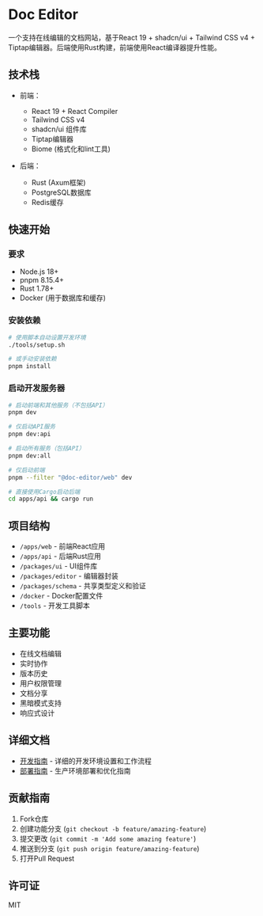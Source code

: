 # Doc Editor

一个支持在线编辑的文档网站，基于React 19 + shadcn/ui + Tailwind CSS v4 + Tiptap编辑器。后端使用Rust构建，前端使用React编译器提升性能。

## 技术栈

- 前端：
  - React 19 + React Compiler
  - Tailwind CSS v4
  - shadcn/ui 组件库
  - Tiptap编辑器
  - Biome (格式化和lint工具)
  
- 后端：
  - Rust (Axum框架)
  - PostgreSQL数据库
  - Redis缓存

## 快速开始

### 要求

- Node.js 18+
- pnpm 8.15.4+
- Rust 1.78+
- Docker (用于数据库和缓存)

### 安装依赖

```bash
# 使用脚本自动设置开发环境
./tools/setup.sh

# 或手动安装依赖
pnpm install
```

### 启动开发服务器

```bash
# 启动前端和其他服务（不包括API）
pnpm dev

# 仅启动API服务
pnpm dev:api

# 启动所有服务（包括API）
pnpm dev:all

# 仅启动前端
pnpm --filter "@doc-editor/web" dev

# 直接使用Cargo启动后端
cd apps/api && cargo run
```

## 项目结构

- `/apps/web` - 前端React应用
- `/apps/api` - 后端Rust应用 
- `/packages/ui` - UI组件库
- `/packages/editor` - 编辑器封装
- `/packages/schema` - 共享类型定义和验证
- `/docker` - Docker配置文件
- `/tools` - 开发工具脚本

## 主要功能

- 在线文档编辑
- 实时协作
- 版本历史
- 用户权限管理
- 文档分享
- 黑暗模式支持
- 响应式设计

## 详细文档

- [开发指南](./DEVELOPMENT.md) - 详细的开发环境设置和工作流程
- [部署指南](./DEPLOYMENT.md) - 生产环境部署和优化指南

## 贡献指南

1. Fork仓库
2. 创建功能分支 (`git checkout -b feature/amazing-feature`)
3. 提交更改 (`git commit -m 'Add some amazing feature'`)
4. 推送到分支 (`git push origin feature/amazing-feature`)
5. 打开Pull Request

## 许可证

MIT
